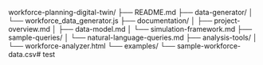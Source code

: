 workforce-planning-digital-twin/
├── README.md
├── data-generator/
│   └── workforce_data_generator.js
├── documentation/
│   ├── project-overview.md
│   ├── data-model.md
│   └── simulation-framework.md
├── sample-queries/
│   └── natural-language-queries.md
├── analysis-tools/
│   └── workforce-analyzer.html
└── examples/
    └── sample-workforce-data.csv# test
